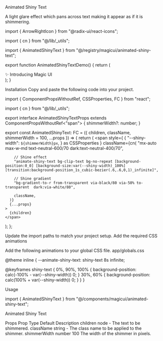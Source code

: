 Animated Shiny Text

A light glare effect which pans across text making it appear as if it is shimmering.

import { ArrowRightIcon } from "@radix-ui/react-icons";

import { cn } from "@/lib/\_utils";

import { AnimatedShinyText } from "@/registry/magicui/animated-shiny-text";

export function AnimatedShinyTextDemo() {
return (
<div className="z-10 flex min-h-64 items-center justify-center">
<div
className={cn(
"group rounded-full border border-black/5 bg-neutral-100 text-base text-white transition-all ease-in hover:cursor-pointer hover:bg-neutral-200 dark:border-white/5 dark:bg-neutral-900 dark:hover:bg-neutral-800",
)} >
<AnimatedShinyText className="inline-flex items-center justify-center px-4 py-1 transition ease-out hover:text-neutral-600 hover:duration-300 hover:dark:text-neutral-400">
<span>✨ Introducing Magic UI</span>
<ArrowRightIcon className="ml-1 size-3 transition-transform duration-300 ease-in-out group-hover:translate-x-0.5" />
</AnimatedShinyText>
</div>
</div>
);
}

Installation
Copy and paste the following code into your project.

import { ComponentPropsWithoutRef, CSSProperties, FC } from "react";

import { cn } from "@/lib/\_utils";

export interface AnimatedShinyTextProps
extends ComponentPropsWithoutRef<"span"> {
shimmerWidth?: number;
}

export const AnimatedShinyText: FC<AnimatedShinyTextProps> = ({
children,
className,
shimmerWidth = 100,
...props
}) => {
return (
<span
style={
{
"--shiny-width": `${shimmerWidth}px`,
} as CSSProperties
}
className={cn(
"mx-auto max-w-md text-neutral-600/70 dark:text-neutral-400/70",

        // Shine effect
        "animate-shiny-text bg-clip-text bg-no-repeat [background-position:0_0] [background-size:var(--shiny-width)_100%] [transition:background-position_1s_cubic-bezier(.6,.6,0,1)_infinite]",

        // Shine gradient
        "bg-gradient-to-r from-transparent via-black/80 via-50% to-transparent  dark:via-white/80",

        className,
      )}
      {...props}
    >
      {children}
    </span>

);
};

Update the import paths to match your project setup.
Add the required CSS animations

Add the following animations to your global CSS file.
app/globals.css

@theme inline {
--animate-shiny-text: shiny-text 8s infinite;

@keyframes shiny-text {
0%,
90%,
100% {
background-position: calc(-100% - var(--shiny-width)) 0;
}
30%,
60% {
background-position: calc(100% + var(--shiny-width)) 0;
}
}
}

Usage

import { AnimatedShinyText } from "@/components/magicui/animated-shiny-text";

<AnimatedShinyText>Animated Shiny Text</AnimatedShinyText>

Props
Prop Type Default Description
children node - The text to be shimmered.
className string - The class name to be applied to the shimmer.
shimmerWidth number 100 The width of the shimmer in pixels.
